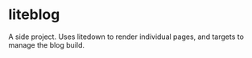 
<!-- README.md is generated from README.Rmd. Please edit that file -->

# liteblog

<!-- badges: start -->
<!-- badges: end -->

A side project. Uses litedown to render individual pages, and targets to
manage the blog build.
